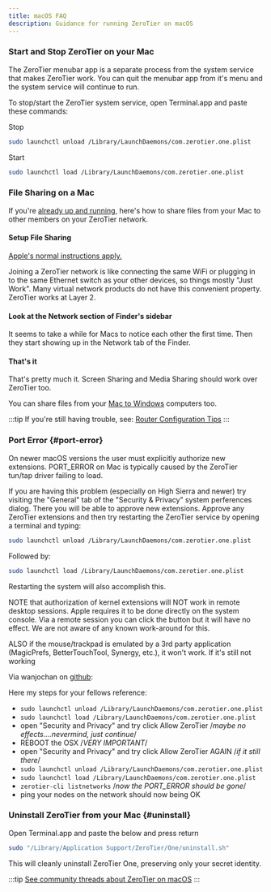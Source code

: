 ```yaml
---
title: macOS FAQ
description: Guidance for running ZeroTier on macOS
---
```


### Start and Stop ZeroTier on your Mac

The ZeroTier menubar app is a separate process from the system service that makes ZeroTier work. You can quit the menubar app from it's menu and the system service will continue to run.

To stop/start the ZeroTier system service, open Terminal.app and paste these commands:

Stop

```sh
sudo launchctl unload /Library/LaunchDaemons/com.zerotier.one.plist
```

Start

```sh
sudo launchctl load /Library/LaunchDaemons/com.zerotier.one.plist
```

### File Sharing on a Mac

If you're [already up and running](./start.md), here's how to share files from your Mac to other members on your ZeroTier network.

#### Setup File Sharing

[Apple's normal instructions apply.](https://support.apple.com/guide/mac-help/set-up-file-sharing-on-mac-mh17131/mac)

Joining a ZeroTier network is like connecting the same WiFi or plugging in to the same Ethernet switch as your other devices, so things mostly "Just Work".
Many virtual network products do not have this convenient property. ZeroTier works at Layer 2.

#### Look at the Network section of Finder's sidebar

It seems to take a while for Macs to notice each other the first time. Then they start showing up in the Network tab of the Finder.

#### That's it

That's pretty much it. Screen Sharing and Media Sharing should work over ZeroTier too.

You can share files from your [Mac to Windows](https://support.apple.com/guide/mac-help/share-mac-files-with-windows-users-mchlp1657/mac) computers too.

:::tip
If you're still having trouble, see: [Router Configuration Tips](./routertips.md)
:::

### Port Error {#port-error}

On newer macOS versions the user must explicitly authorize new extensions. PORT_ERROR on Mac is typically caused by the ZeroTier tun/tap driver failing to load.

If you are having this problem (especially on High Sierra and newer) try visiting the "General" tab of the "Security & Privacy" system perferences dialog. There you will be able to approve new extensions. Approve any ZeroTier extensions and then try restarting the ZeroTier service by opening a terminal and typing:

```sh
sudo launchctl unload /Library/LaunchDaemons/com.zerotier.one.plist
```

Followed by:

```sh
sudo launchctl load /Library/LaunchDaemons/com.zerotier.one.plist
```

Restarting the system will also accomplish this.

NOTE that authorization of kernel extensions will NOT work in remote desktop sessions. Apple requires it to be done directly on the system console. Via a remote session you can click the button but it will have no effect. We are not aware of any known work-around for this.

ALSO if the mouse/trackpad is emulated by a 3rd party application (MagicPrefs, BetterTouchTool, Synergy, etc.), it won't work.
If it's still not working

Via wanjochan on [github](https://github.com/zerotier/ZeroTierOne/issues/467#issuecomment-426852518):

Here my steps for your fellows reference:

- `sudo launchctl unload /Library/LaunchDaemons/com.zerotier.one.plist`
- `sudo launchctl load /Library/LaunchDaemons/com.zerotier.one.plist`
- open "Security and Privacy" and try click Allow ZeroTier /*maybe no effects....nevermind, just continue*/
- REBOOT the OSX /*VERY IMPORTANT*/
- open "Security and Privacy" and try click Allow ZeroTier AGAIN /*if it still there*/
- `sudo launchctl unload /Library/LaunchDaemons/com.zerotier.one.plist`
- `sudo launchctl load /Library/LaunchDaemons/com.zerotier.one.plist`
- `zerotier-cli listnetworks` /*now the PORT_ERROR should be gone*/
- ping your nodes on the network should now being OK

### Uninstall ZeroTier from your Mac {#uninstall}

Open Terminal.app and paste the below and press return

```sh
sudo "/Library/Application Support/ZeroTier/One/uninstall.sh"
```

This will cleanly uninstall ZeroTier One, preserving only your secret identity.

:::tip
[See community threads about ZeroTier on macOS](https://discuss.zerotier.com/search?q=macos)
:::
